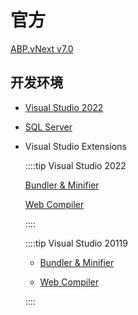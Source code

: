 # 官方

[ABP.vNext v7.0](https://aspnetboilerplate.com/)

## 开发环境

- [Visual Studio 2022](https://visualstudio.microsoft.com/zh-hans/vs/)

- [SQL Server](https://www.microsoft.com/zh-cn/sql-server/sql-server-downloads)

- Visual Studio Extensions

    ::::tip Visual Studio 2022

    [Bundler & Minifier](https://marketplace.visualstudio.com/items?itemName=Failwyn.BundlerMinifier64)

    [Web Compiler](https://marketplace.visualstudio.com/items?itemName=Failwyn.WebCompiler64)

    ::::

    ::::tip Visual Studio 20119

    - [Bundler & Minifier](https://marketplace.visualstudio.com/items?itemName=MadsKristensen.BundlerMinifier)

    - [Web Compiler](https://marketplace.visualstudio.com/items?itemName=MadsKristensen.WebCompiler)

    ::::

